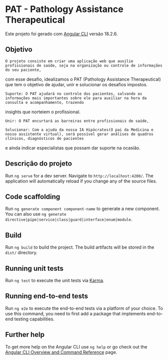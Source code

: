 # PAT - Pathology Assistance Therapeutical

Este projeto foi gerado com [Angular CLI](https://github.com/angular/angular-cli) versão 18.2.6.

## Objetivo

	O projeto consiste em criar uma aplicação web que auxilie profissionais de saúde, seja na organização ou controle de informações do seu paciente,
com esse desafio, idealizamos o PAT (Pathology Assistance Therapeutical) que tem o objetivo de ajudar, unir e solucionar os desafios impostos.

	Suporte: O PAT ajudará no controle dos pacientes, salvando as informações mais importantes sobre ele para auxiliar na hora da consulta e acompanhamento, trazendo
insights que norteiem o profissional.
	
	Unir: O PAT encurtará as barreiras entre profissionais de saúde, 

	Solucionar: Com a ajuda da nossa IA Hipócrates(O pai da Medicina e nosso assistente virtual), será possível gerar análises de quadros clínicos, diagnósticos de pacientes
e ainda indicar especialistas que possam dar suporte na ocasião.

	

## Descrição do projeto

Run `ng serve` for a dev server. Navigate to `http://localhost:4200/`. The application will automatically reload if you change any of the source files.

## Code scaffolding

Run `ng generate component component-name` to generate a new component. You can also use `ng generate directive|pipe|service|class|guard|interface|enum|module`.

## Build

Run `ng build` to build the project. The build artifacts will be stored in the `dist/` directory.

## Running unit tests

Run `ng test` to execute the unit tests via [Karma](https://karma-runner.github.io).

## Running end-to-end tests

Run `ng e2e` to execute the end-to-end tests via a platform of your choice. To use this command, you need to first add a package that implements end-to-end testing capabilities.

## Further help

To get more help on the Angular CLI use `ng help` or go check out the [Angular CLI Overview and Command Reference](https://angular.dev/tools/cli) page.
